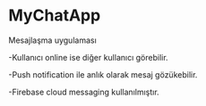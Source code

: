 # MyChatApp
Mesajlaşma uygulaması

-Kullanıcı online ise diğer kullanıcı görebilir.

-Push notification ile anlık olarak mesaj gözükebilir.

-Firebase cloud messaging kullanılmıştır.
